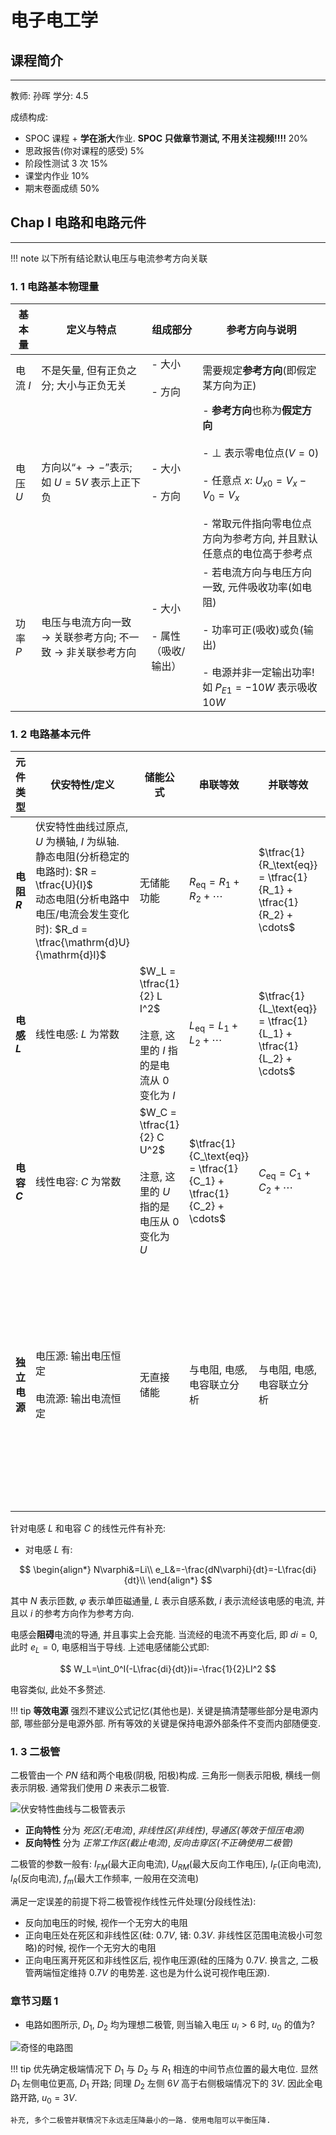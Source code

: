 # 电子电工学

## 课程简介
---
教师: 孙晖 学分: $4.5$

成绩构成:

- SPOC 课程 + **学在浙大**作业. **SPOC 只做章节测试, 不用关注视频!!!!**  $20\%$
- 思政报告(你对课程的感受) $5\%$
- 阶段性测试 $3$ 次 $15\%$
- 课堂内作业 $10\%$
- 期末卷面成绩 $50\%$

## Chap I 电路和电路元件
---

!!! note
	以下所有结论默认电压与电流参考方向关联

### 1. 1 电路基本物理量

| 基本量    | 定义与特点                                                     | 组成部分                    | 参考方向与说明                                                                                                                                    |
| ------ | --------------------------------------------------------- | ----------------------- | ------------------------------------------------------------------------------------------------------------------------------------------ |
| 电流 $I$ | 不是矢量, 但有正负之分; 大小与正负无关                                     | - 大小<br><br>- 方向        | 需要规定**参考方向**(即假定某方向为正)                                                                                                                     |
| 电压 $U$ | 方向以“$+ \to -$”表示; 如 $U=5V$ 表示上正下负                         | - 大小<br><br>- 方向        | - **参考方向**也称为**假定方向**<br><br>- $\bot$ 表示零电位点($V=0$)<br><br>- 任意点 $x$: $U_{x0}=V_x - V_0 = V_x$<br><br>- 常取元件指向零电位点方向为参考方向, 并且默认任意点的电位高于参考点 |
| 功率 $P$ | 电压与电流方向一致 $\rightarrow$ 关联参考方向; 不一致 $\rightarrow$ 非关联参考方向 | - 大小<br><br>- 属性（吸收/输出） | - 若电流方向与电压方向一致, 元件吸收功率(如电阻)<br><br>- 功率可正(吸收)或负(输出)<br><br>- 电源并非一定输出功率! 如 $P_{E1}=-10W$ 表示吸收 $10W$                                        |

### 1. 2 电路基本元件

| 元件类型       | 伏安特性/定义                                                                                                                                | 储能公式                                                             | 串联等效                                                                | 并联等效                                                                | 特殊说明                                        |
| ---------- | -------------------------------------------------------------------------------------------------------------------------------------- | ---------------------------------------------------------------- | ------------------------------------------------------------------- | ------------------------------------------------------------------- | ------------------------------------------- |
| **电阻 $R$** | 伏安特性曲线过原点, $U$ 为横轴, $I$ 为纵轴.<br>静态电阻(分析稳定的电路时): $R = \tfrac{U}{I}$<br>动态电阻(分析电路中电压/电流会发生变化时): $R_d = \tfrac{\mathrm{d}U}{\mathrm{d}I}$ | 无储能功能                                                            | $R_\text{eq} = R_1 + R_2 + \cdots$                                  | $\tfrac{1}{R_\text{eq}} = \tfrac{1}{R_1} + \tfrac{1}{R_2} + \cdots$ | 功率在等效位置应保持一致                                |
| **电感 $L$** | 线性电感: $L$ 为常数                                                                                                                          | $W_L = \tfrac{1}{2} L I^2$<br><br>注意, 这里的 $I$ 指的是电流从 $0$ 变化为 $I$ | $L_\text{eq} = L_1 + L_2 + \cdots$                                  | $\tfrac{1}{L_\text{eq}} = \tfrac{1}{L_1} + \tfrac{1}{L_2} + \cdots$ | 属于储能元件                                      |
| **电容 $C$** | 线性电容: $C$ 为常数                                                                                                                          | $W_C = \tfrac{1}{2} C U^2$<br><br>注意, 这里的 $U$ 指的是电压从 $0$ 变化为 $U$ | $\tfrac{1}{C_\text{eq}} = \tfrac{1}{C_1} + \tfrac{1}{C_2} + \cdots$ | $C_\text{eq} = C_1 + C_2 + \cdots$                                  | 属于储能元件                                      |
| **独立电源**   | 电压源: 输出电压恒定<br><br>电流源: 输出电流恒定                                                                                                         | 无直接储能                                                            | 与电阻, 电感, 电容联立分析                                                     | 与电阻, 电感, 电容联立分析                                                     | 对二端电路可用伏安特性曲线分析, 即闭合电路欧姆律：$U_s = U + I R_0$ |

针对电感 $L$ 和电容 $C$ 的线性元件有补充: 

- 对电感 $L$ 有:

$$
\begin{align*}
N\varphi&=Li\\
e_L&=-\frac{dN\varphi}{dt}=-L\frac{di}{dt}\\
\end{align*}
$$

其中 $N$ 表示匝数, $\varphi$ 表示单匝磁通量, $L$ 表示自感系数, $i$ 表示流经该电感的电流, 并且以 $i$ 的参考方向作为参考方向.

电感会**阻碍**电流的导通, 并且事实上会充能. 当流经的电流不再变化后, 即 $di=0$, 此时 $e_L=0$, 电感相当于导线. 上述电感储能公式即:

$$
W_L=\int_0^I(-L\frac{di}{dt})i=-\frac{1}{2}LI^2
$$

电容类似, 此处不多赘述.

!!! tip
	**等效电源** 强烈不建议公式记忆(其他也是). 关键是搞清楚哪些部分是电源内部, 哪些部分是电源外部. 所有等效的关键是保持电源外部条件不变而内部随便变.



### 1. 3 二极管

二极管由一个 $PN$ 结和两个电极(阴极, 阳极)构成. 三角形一侧表示阳极, 横线一侧表示阴极. 通常我们使用 $D$ 来表示二极管.

![伏安特性曲线与二极管表示](https://pan.xxbyq.net/f/a4qc4/%E6%88%AA%E5%B1%8F2025-09-17%2010.02.58_inverted.png)

- **正向特性** 分为 *死区(无电流)*, *非线性区(非线性)*, *导通区(等效于恒压电源)*
- **反向特性** 分为 *正常工作区(截止电流)*, *反向击穿区(不正确使用二极管)*

二极管的参数一般有: $I_{FM}$(最大正向电流), $U_{RM}$(最大反向工作电压), $I_F$(正向电流), $I_R$(反向电流), $f_m$(最大工作频率, 一般用在交流电)

满足一定误差的前提下将二极管视作线性元件处理(分段线性法):

- 反向加电压的时候, 视作一个无穷大的电阻
- 正向电压处在死区和非线性区(硅: $0.7V$, 锗: $0.3V$. 非线性区范围电流极小可忽略)的时候, 视作一个无穷大的电阻
- 正向电压离开死区和非线性区后, 视作电压源(硅的压降为 $0.7V$. 换言之, 二极管两端恒定维持 $0.7V$ 的电势差. 这也是为什么说可视作电压源).

### 章节习题 1

- 电路如图所示, $D_1$, $D_2$ 均为理想二极管, 则当输入电压 $u_i>6$ 时, $u_0$ 的值为?

![奇怪的电路图](https://pan.xxbyq.net/f/5Moh0/%E6%88%AA%E5%B1%8F2025-09-17%2011.05.09_inverted.png)

!!! tip
	优先确定极端情况下 $D_1$ 与 $D_2$ 与 $R_1$ 相连的中间节点位置的最大电位. 显然 $D_1$ 左侧电位更高, $D_1$ 开路; 同理 $D_2$ 左侧 $6V$ 高于右侧极端情况下的 $3V$. 因此全电路开路, $u_0=3V$.
	
	补充, 多个二极管并联情况下永远走压降最小的一路. 使用电阻可以平衡压降.

